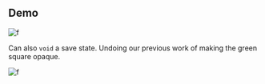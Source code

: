 ## Demo

![f](https://imgur.com/Kf2e9hQ.png)

Can also `void` a save state. Undoing our previous work of making the green square opaque. 

![f](https://imgur.com/SpC7FcR.png)
